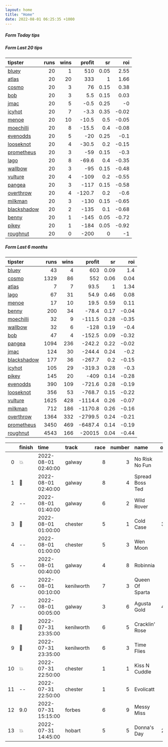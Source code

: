 ```yaml
---   
layout: home  
title: "Home"   
date: 2022-08-01 06:25:35 +1000  
---   
```



##### Form Today tips   

##### Form Last 20 tips   

| tipster                                                         |   runs |   wins |   profit |   sr |   roi |
|:----------------------------------------------------------------|-------:|-------:|---------:|-----:|------:|
| [bluey](https://mrwayneo.github.io/tips/bluey.html)             |     20 |      1 |    510   | 0.05 |  2.55 |
| [atlas](https://mrwayneo.github.io/tips/atlas.html)             |     20 |     20 |    333   | 1    |  1.66 |
| [cosmo](https://mrwayneo.github.io/tips/cosmo.html)             |     20 |      3 |     76   | 0.15 |  0.38 |
| [bob](https://mrwayneo.github.io/tips/bob.html)                 |     20 |      3 |      5.5 | 0.15 |  0.03 |
| [jmac](https://mrwayneo.github.io/tips/jmac.html)               |     20 |      5 |     -0.5 | 0.25 | -0    |
| [icyhot](https://mrwayneo.github.io/tips/icyhot.html)           |     20 |      7 |     -3.3 | 0.35 | -0.02 |
| [menoe](https://mrwayneo.github.io/tips/menoe.html)             |     20 |     10 |    -10.5 | 0.5  | -0.05 |
| [moechilli](https://mrwayneo.github.io/tips/moechilli.html)     |     20 |      8 |    -15.5 | 0.4  | -0.08 |
| [evenodds](https://mrwayneo.github.io/tips/evenodds.html)       |     20 |      5 |    -20   | 0.25 | -0.1  |
| [looseknot](https://mrwayneo.github.io/tips/looseknot.html)     |     20 |      4 |    -30.5 | 0.2  | -0.15 |
| [prometheus](https://mrwayneo.github.io/tips/prometheus.html)   |     20 |      3 |    -59   | 0.15 | -0.3  |
| [lago](https://mrwayneo.github.io/tips/lago.html)               |     20 |      8 |    -69.6 | 0.4  | -0.35 |
| [wallbow](https://mrwayneo.github.io/tips/wallbow.html)         |     20 |      3 |    -95   | 0.15 | -0.48 |
| [vulture](https://mrwayneo.github.io/tips/vulture.html)         |     20 |      4 |   -109   | 0.2  | -0.55 |
| [pangea](https://mrwayneo.github.io/tips/pangea.html)           |     20 |      3 |   -117   | 0.15 | -0.58 |
| [overthrow](https://mrwayneo.github.io/tips/overthrow.html)     |     20 |      4 |   -120.7 | 0.2  | -0.6  |
| [milkman](https://mrwayneo.github.io/tips/milkman.html)         |     20 |      3 |   -130   | 0.15 | -0.65 |
| [blackshadow](https://mrwayneo.github.io/tips/blackshadow.html) |     20 |      2 |   -135   | 0.1  | -0.68 |
| [benny](https://mrwayneo.github.io/tips/benny.html)             |     20 |      1 |   -145   | 0.05 | -0.72 |
| [pikey](https://mrwayneo.github.io/tips/pikey.html)             |     20 |      1 |   -184   | 0.05 | -0.92 |
| [roughnut](https://mrwayneo.github.io/tips/roughnut.html)       |     20 |      0 |   -200   | 0    | -1    |

##### Form Last 6 months   

| tipster                                                         |   runs |   wins |   profit |   sr |   roi |
|:----------------------------------------------------------------|-------:|-------:|---------:|-----:|------:|
| [bluey](https://mrwayneo.github.io/tips/bluey.html)             |     43 |      4 |    603   | 0.09 |  1.4  |
| [cosmo](https://mrwayneo.github.io/tips/cosmo.html)             |   1329 |     86 |    552   | 0.06 |  0.04 |
| [atlas](https://mrwayneo.github.io/tips/atlas.html)             |      7 |      7 |     93.5 | 1    |  1.34 |
| [lago](https://mrwayneo.github.io/tips/lago.html)               |     67 |     31 |     54.9 | 0.46 |  0.08 |
| [menoe](https://mrwayneo.github.io/tips/menoe.html)             |     17 |     10 |     19.5 | 0.59 |  0.11 |
| [benny](https://mrwayneo.github.io/tips/benny.html)             |    200 |     34 |    -78.4 | 0.17 | -0.04 |
| [moechilli](https://mrwayneo.github.io/tips/moechilli.html)     |     32 |      9 |   -111.5 | 0.28 | -0.35 |
| [wallbow](https://mrwayneo.github.io/tips/wallbow.html)         |     32 |      6 |   -128   | 0.19 | -0.4  |
| [bob](https://mrwayneo.github.io/tips/bob.html)                 |     47 |      4 |   -152.5 | 0.09 | -0.32 |
| [pangea](https://mrwayneo.github.io/tips/pangea.html)           |   1094 |    236 |   -242.2 | 0.22 | -0.02 |
| [jmac](https://mrwayneo.github.io/tips/jmac.html)               |    124 |     30 |   -244.4 | 0.24 | -0.2  |
| [blackshadow](https://mrwayneo.github.io/tips/blackshadow.html) |    177 |     36 |   -267.7 | 0.2  | -0.15 |
| [icyhot](https://mrwayneo.github.io/tips/icyhot.html)           |    105 |     29 |   -319.3 | 0.28 | -0.3  |
| [pikey](https://mrwayneo.github.io/tips/pikey.html)             |    145 |     20 |   -409   | 0.14 | -0.28 |
| [evenodds](https://mrwayneo.github.io/tips/evenodds.html)       |    390 |    109 |   -721.6 | 0.28 | -0.19 |
| [looseknot](https://mrwayneo.github.io/tips/looseknot.html)     |    356 |     53 |   -768.7 | 0.15 | -0.22 |
| [vulture](https://mrwayneo.github.io/tips/vulture.html)         |   1625 |    428 |  -1114.4 | 0.26 | -0.07 |
| [milkman](https://mrwayneo.github.io/tips/milkman.html)         |    712 |    186 |  -1170.8 | 0.26 | -0.16 |
| [overthrow](https://mrwayneo.github.io/tips/overthrow.html)     |   1364 |    332 |  -2799.5 | 0.24 | -0.21 |
| [prometheus](https://mrwayneo.github.io/tips/prometheus.html)   |   3450 |    469 |  -6487.4 | 0.14 | -0.19 |
| [roughnut](https://mrwayneo.github.io/tips/roughnut.html)       |   4543 |    166 | -20015   | 0.04 | -0.44 |

|    | finish            | time                | track      |   race |   number | name            |   odds | tipster            |
|---:|:------------------|:--------------------|:-----------|-------:|---------:|:----------------|-------:|:-------------------|
|  0 | :boom:            | 2022-08-01 02:40:00 | galway     |      8 |        3 | No Risk No Fun  |   0    | evenodds,lago      |
|  1 | :2nd_place_medal: | 2022-08-01 02:40:00 | galway     |      8 |        4 | Spread Boss Ted |   0    | evenodds,overthrow |
|  2 | --                | 2022-08-01 01:40:00 | galway     |      6 |        2 | Wild Rover      |   0    | vulture            |
|  3 | :2nd_place_medal: | 2022-08-01 01:00:00 | chester    |      5 |        1 | Cold Case       |   3.25 | vulture            |
|  4 | --                | 2022-08-01 01:00:00 | chester    |      5 |        3 | Wen Moon        |   7    | milkman            |
|  5 | --                | 2022-08-01 00:40:00 | galway     |      4 |        8 | Robinnia        |   6.5  | overthrow          |
|  6 | --                | 2022-08-01 00:10:00 | kenilworth |      7 |        3 | Queen Of Sparta |   0    | vulture            |
|  7 | --                | 2022-08-01 00:05:00 | galway     |      3 |        6 | Agusta Gold     |   4.33 | overthrow          |
|  8 | :3rd_place_medal: | 2022-07-31 23:35:00 | kenilworth |      6 |        5 | Cracklin' Rose  |   0    | vulture            |
|  9 | :2nd_place_medal: | 2022-07-31 23:35:00 | kenilworth |      6 |        3 | Time Flies      |   0    | milkman            |
| 10 | :boom:            | 2022-07-31 22:50:00 | chester    |      1 |        1 | Kiss N Cuddle   |   3.5  | vulture            |
| 11 | --                | 2022-07-31 22:50:00 | chester    |      1 |        5 | Evolicatt       |   6.5  | vulture            |
| 12 | 9.0               | 2022-07-31 15:15:00 | forbes     |      6 |        9 | Messy Miss      |  13    | pangea             |
| 13 | :boom:            | 2022-07-31 14:45:00 | hobart     |      5 |        5 | Donna's Day     |   2.45 | milkman            |